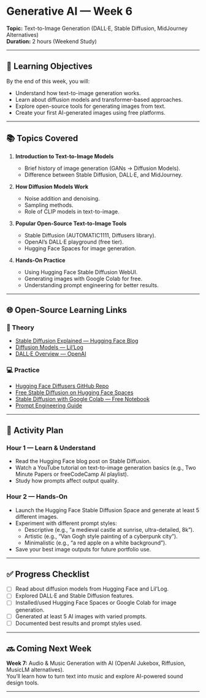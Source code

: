# Generative AI — Week 6  
**Topic:** Text-to-Image Generation (DALL·E, Stable Diffusion, MidJourney Alternatives)  
**Duration:** 2 hours (Weekend Study)  

---

## 🎯 Learning Objectives
By the end of this week, you will:
- Understand how text-to-image generation works.
- Learn about diffusion models and transformer-based approaches.
- Explore open-source tools for generating images from text.
- Create your first AI-generated images using free platforms.

---

## 📚 Topics Covered
1. **Introduction to Text-to-Image Models**
   - Brief history of image generation (GANs → Diffusion Models).
   - Difference between Stable Diffusion, DALL·E, and MidJourney.
   
2. **How Diffusion Models Work**
   - Noise addition and denoising.
   - Sampling methods.
   - Role of CLIP models in text-to-image.

3. **Popular Open-Source Text-to-Image Tools**
   - Stable Diffusion (AUTOMATIC1111, Diffusers library).
   - OpenAI’s DALL·E playground (free tier).
   - Hugging Face Spaces for image generation.

4. **Hands-On Practice**
   - Using Hugging Face Stable Diffusion WebUI.
   - Generating images with Google Colab for free.
   - Understanding prompt engineering for better results.

---

## 🌐 Open-Source Learning Links

### 📖 Theory
- [Stable Diffusion Explained — Hugging Face Blog](https://huggingface.co/blog/stable_diffusion)
- [Diffusion Models — Lil’Log](https://lilianweng.github.io/posts/2021-07-11-diffusion-models/)
- [DALL·E Overview — OpenAI](https://openai.com/research/dall-e)

### 💻 Practice
- [Hugging Face Diffusers GitHub Repo](https://github.com/huggingface/diffusers)
- [Free Stable Diffusion on Hugging Face Spaces](https://huggingface.co/spaces/stabilityai/stable-diffusion)
- [Stable Diffusion with Google Colab — Free Notebook](https://colab.research.google.com/github/CompVis/stable-diffusion/blob/main/notebooks/stable_diffusion.ipynb)
- [Prompt Engineering Guide](https://github.com/dair-ai/Prompt-Engineering-Guide)

---

## 📝 Activity Plan

### Hour 1 — Learn & Understand
- Read the Hugging Face blog post on Stable Diffusion.
- Watch a YouTube tutorial on text-to-image generation basics (e.g., Two Minute Papers or freeCodeCamp AI playlist).
- Study how prompts affect output quality.

### Hour 2 — Hands-On
- Launch the Hugging Face Stable Diffusion Space and generate at least 5 different images.
- Experiment with different prompt styles:
  - Descriptive (e.g., “a medieval castle at sunrise, ultra-detailed, 8k”).
  - Artistic (e.g., “Van Gogh style painting of a cyberpunk city”).
  - Minimalistic (e.g., “a red apple on a white background”).
- Save your best image outputs for future portfolio use.

---

## ✅ Progress Checklist
- [ ] Read about diffusion models from Hugging Face and Lil’Log.
- [ ] Explored DALL·E and Stable Diffusion features.
- [ ] Installed/used Hugging Face Spaces or Google Colab for image generation.
- [ ] Generated at least 5 AI images with varied prompts.
- [ ] Documented best results and prompt styles used.

---

## 🔜 Coming Next Week  
**Week 7:** Audio & Music Generation with AI (OpenAI Jukebox, Riffusion, MusicLM alternatives).  
You’ll learn how to turn text into music and explore AI-powered sound design tools.

---
